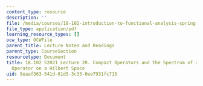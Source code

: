 ```yaml
---
content_type: resource
description: ''
file: /media/courses/18-102-introduction-to-functional-analysis-spring-2021/9eaaf363541d01d53c330ee7931fc715_MIT18_102s21_lec20.pdf
file_type: application/pdf
learning_resource_types: []
ocw_type: OCWFile
parent_title: Lecture Notes and Readings
parent_type: CourseSection
resourcetype: Document
title: 18.102 S2021 Lecture 20. Compact Operators and the Spectrum of a Bounded Linear
  Operator on a Hilbert Space
uid: 9eaaf363-541d-01d5-3c33-0ee7931fc715
---
```

